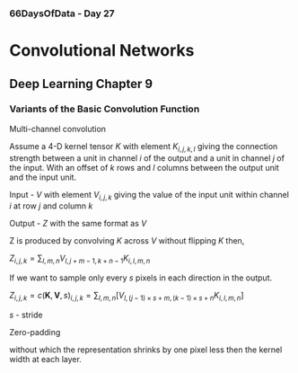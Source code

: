 ### 66DaysOfData - Day 27

# Convolutional Networks

## Deep Learning Chapter 9

### Variants of the Basic Convolution Function

Multi-channel convolution

Assume a 4-D kernel tensor $K$ with element $K_{i,j,k,l}$ giving the connection strength between a unit in channel $i$ of the output and a unit in channel $j$ of the input. With an offset of $k$ rows and $l$ columns between the output unit and the input unit.

Input - $V$ with element $V_{i, j,k}$ giving the value of the input unit within channel $i$ at row $j$ and column $k$

Output - $Z$ with the same format as $V$

Z is produced by convolving $K$ across $V$ without flipping $K$ then,

$Z_{i, j, k}=\sum_{l, m, n} V_{l, j+m-1, k+n-1} K_{i, l, m, n}$

If we want to sample only every $s$ pixels in each direction in the output.

$Z_{i, j, k}=c(\mathbf{K}, \mathbf{V}, s)_{i, j, k}=\sum_{l, m, n}\left[V_{l,(j-1) \times s+m,(k-1) \times s+n} K_{i, l, m, n}\right]$

$s$ - stride

Zero-padding

without which the representation shrinks by one pixel less then the kernel width at each layer.

